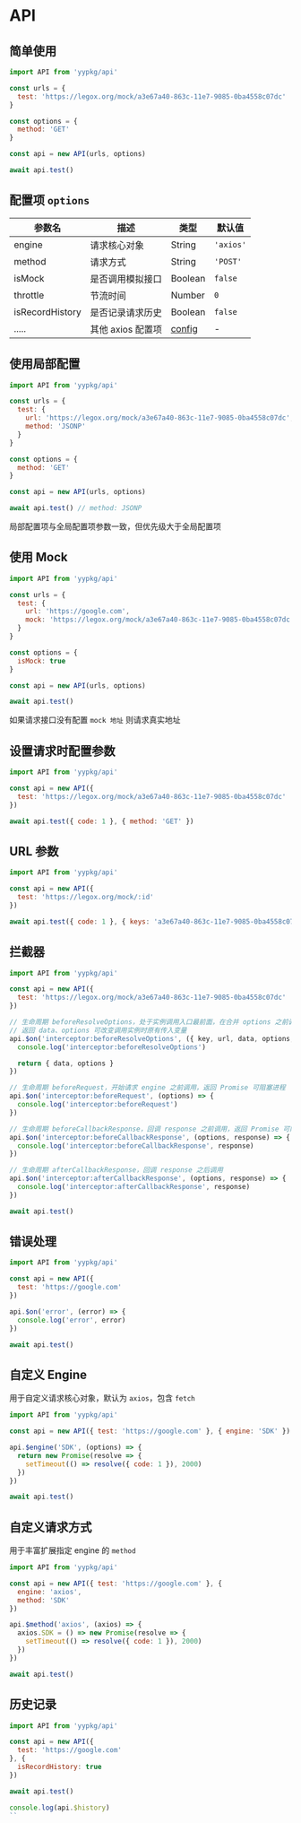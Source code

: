# API

## 简单使用

```js
import API from 'yypkg/api'

const urls = {
  test: 'https://legox.org/mock/a3e67a40-863c-11e7-9085-0ba4558c07dc'
}

const options = {
  method: 'GET'
}

const api = new API(urls, options)

await api.test()
```

## 配置项 `options`

| 参数名 | 描述 | 类型 | 默认值 |
|-|-|-|-|
| engine | 请求核心对象 | String | `'axios'`
| method | 请求方式 | String | `'POST'` |
| isMock | 是否调用模拟接口 | Boolean | `false` |
| throttle | 节流时间 | Number | `0` |
| isRecordHistory | 是否记录请求历史 | Boolean | `false` |
| ..... | 其他 axios 配置项 | [config](https://github.com/axios/axios#request-config) | - |

## 使用局部配置

```js
import API from 'yypkg/api'

const urls = {
  test: {
    url: 'https://legox.org/mock/a3e67a40-863c-11e7-9085-0ba4558c07dc',
    method: 'JSONP'
  }
}

const options = {
  method: 'GET'
}

const api = new API(urls, options)

await api.test() // method: JSONP
```

局部配置项与全局配置项参数一致，但优先级大于全局配置项

## 使用 Mock

```js
import API from 'yypkg/api'

const urls = {
  test: {
    url: 'https://google.com',
    mock: 'https://legox.org/mock/a3e67a40-863c-11e7-9085-0ba4558c07dc'
  }
}

const options = {
  isMock: true
}

const api = new API(urls, options)

await api.test()
```

如果请求接口没有配置 `mock 地址` 则请求真实地址

## 设置请求时配置参数

```js
import API from 'yypkg/api'

const api = new API({
  test: 'https://legox.org/mock/a3e67a40-863c-11e7-9085-0ba4558c07dc'
})

await api.test({ code: 1 }, { method: 'GET' })
```

## URL 参数

```js
import API from 'yypkg/api'

const api = new API({
  test: 'https://legox.org/mock/:id'
})

await api.test({ code: 1 }, { keys: 'a3e67a40-863c-11e7-9085-0ba4558c07dc' })
```

## 拦截器

```js
import API from 'yypkg/api'

const api = new API({
  test: 'https://legox.org/mock/a3e67a40-863c-11e7-9085-0ba4558c07dc'
})

// 生命周期 beforeResolveOptions，处于实例调用入口最前面，在合并 options 之前调用
// 返回 data、options 可改变调用实例时原有传入变量
api.$on('interceptor:beforeResolveOptions', ({ key, url, data, options, namedOptions }) => {
  console.log('interceptor:beforeResolveOptions')

  return { data, options }
})

// 生命周期 beforeRequest，开始请求 engine 之前调用，返回 Promise 可阻塞进程
api.$on('interceptor:beforeRequest', (options) => {
  console.log('interceptor:beforeRequest')
})

// 生命周期 beforeCallbackResponse，回调 response 之前调用，返回 Promise 可阻塞进程
api.$on('interceptor:beforeCallbackResponse', (options, response) => {
  console.log('interceptor:beforeCallbackResponse', response)
})

// 生命周期 afterCallbackResponse，回调 response 之后调用
api.$on('interceptor:afterCallbackResponse', (options, response) => {
  console.log('interceptor:afterCallbackResponse', response)
})

await api.test()
```

## 错误处理

```js
import API from 'yypkg/api'

const api = new API({
  test: 'https://google.com'
})

api.$on('error', (error) => {
  console.log('error', error)
})

await api.test()
```

## 自定义 Engine

用于自定义请求核心对象，默认为 `axios`，包含 `fetch`

```js
import API from 'yypkg/api'

const api = new API({ test: 'https://google.com' }, { engine: 'SDK' })

api.$engine('SDK', (options) => {
  return new Promise(resolve => {
    setTimeout(() => resolve({ code: 1 }), 2000)
  })
})

await api.test()
```

## 自定义请求方式

用于丰富扩展指定 engine 的 `method`

```js
import API from 'yypkg/api'

const api = new API({ test: 'https://google.com' }, {
  engine: 'axios',
  method: 'SDK'
})

api.$method('axios', (axios) => {
  axios.SDK = () => new Promise(resolve => {
    setTimeout(() => resolve({ code: 1 }), 2000)
  })
})

await api.test()
```

## 历史记录

```js
import API from 'yypkg/api'

const api = new API({
  test: 'https://google.com'
}, {
  isRecordHistory: true
})

await api.test()

console.log(api.$history)
``
